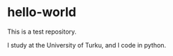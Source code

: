 # hello-world
This is a test repository.

I study at the University of Turku, and I code in python.
